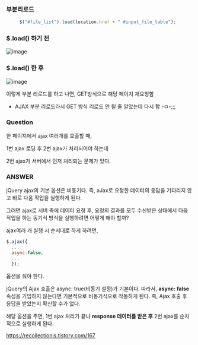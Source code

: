 
### 부분리로드

```javascript
     $("#file_list").load(location.href + " #input_file_table");

```
### $.load() 하기 전
![image](https://user-images.githubusercontent.com/15938354/138017786-ea6eca40-5b2a-48ad-ae44-32016f1ee7f3.png)


### $.load() 한 후 
![image](https://user-images.githubusercontent.com/15938354/138017719-7af25c4b-285c-4776-9cd7-b17a6bde0c7f.png)

이렇게 부분 리로드를 하고 나면, GET방식으로 해당 페이지 재요청함 

- AJAX 부분 리로드라서 GET 방식 리로드 안 될 줄 알았는데 다시 함 -ㅁ-;;;
 
### Question

한 페이지에서 ajax 여러개를 호출할 때,

1번 ajax 로딩 후 2번 ajax가 처리되어야 하는데

2번 ajax가 서버에서 먼저 처리되는 문제가 있다.


### ANSWER

jQuery ajax의 기본 옵션은 비동기다. 
즉, aJax로 요청한 데이터의 응답을 기다리지 않고 바로 다음 작업을 실행하게 된다. 

그러면 ajax로 서버 측에 데이터 요청 후, 요청의 결과를 모두 수신받은 상태에서 다음 작업을 하는 동기식 방식을 실행하려면 어떻게 해야 할까? 

ajax여러 개 실행 시 순서대로 하게 하려면, 

```javascript 
$.ajax({ 
  ...
  async:false,
  ...
  });
```
옵션을 줘야 한다. 


jQuery의 Ajax 호출은 async: true(비동기 설정)가 기본이다.
따라서, **async: false**  속성을 기입하지 않는다면 기본적으로 비동기식으로 작동하게 된다.
즉, Ajax 호출 후 응답을 받았는지 확신할 수가 없다. 

해당 옵션을 주면, 1번 ajax 처리가 끝나 **response 데이터를 받은 후** 2번 ajax를 순차적으로 실행하게 된다.


https://recollectionis.tistory.com/167
